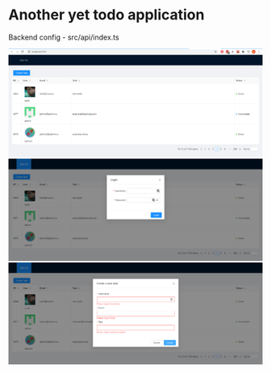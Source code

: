 # Another yet todo application
Backend config - src/api/index.ts

![alt text](https://raw.githubusercontent.com/iMpLicEMoN/another-yet-todo-app/master/2021-03-31_01-06-11.png)
![alt text](https://raw.githubusercontent.com/iMpLicEMoN/another-yet-todo-app/master/2021-03-31_01-06-22.png)
![alt text](https://raw.githubusercontent.com/iMpLicEMoN/another-yet-todo-app/master/2021-03-31_01-06-49.png)
